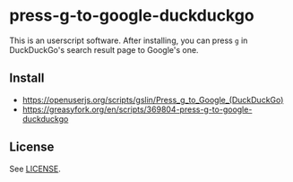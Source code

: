 # press-g-to-google-duckduckgo

This is an userscript software.  After installing, you can press `g` in DuckDuckGo's search result page to Google's one.

## Install

* https://openuserjs.org/scripts/gslin/Press_g_to_Google_(DuckDuckGo)
* https://greasyfork.org/en/scripts/369804-press-g-to-google-duckduckgo

## License

See [LICENSE](LICENSE).
